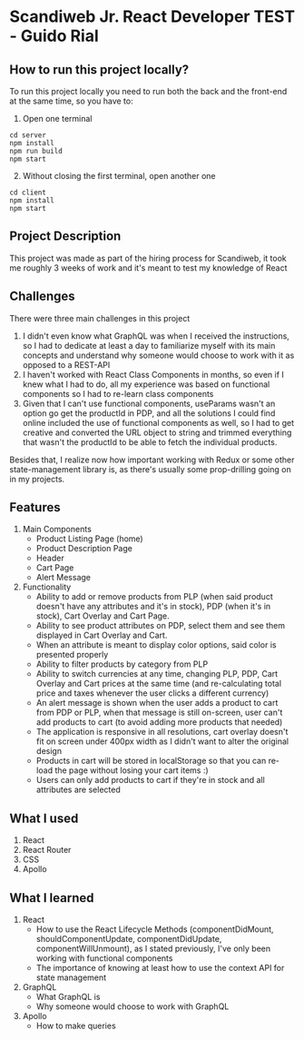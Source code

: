 # Scandiweb Jr. React Developer TEST - Guido Rial

## How to run this project locally?

To run this project locally you need to run both the back and the front-end at the same time, so you have to:

1. Open one terminal

```
cd server
npm install
npm run build
npm start
```

2. Without closing the first terminal, open another one

```
cd client
npm install
npm start
```

## Project Description

This project was made as part of the hiring process for Scandiweb, it took me roughly 3 weeks of work and it's meant to test my knowledge of React

## Challenges

There were three main challenges in this project

1. I didn't even know what GraphQL was when I received the instructions, so I had to dedicate at least a day to familiarize myself with its main concepts and understand why someone would choose to work with it as opposed to a REST-API
2. I haven't worked with React Class Components in months, so even if I knew what I had to do, all my experience was based on functional components so I had to re-learn class components
3. Given that I can't use functional components, useParams wasn't an option go get the productId in PDP, and all the solutions I could find online included the use of functional components as well, so I had to get creative and converted the URL object to string and trimmed everything that wasn't the productId to be able to fetch the individual products.

Besides that, I realize now how important working with Redux or some other state-management library is, as there's usually some prop-drilling going on in my projects.

## Features

1. Main Components
    - Product Listing Page (home)
    - Product Description Page
    - Header
    - Cart Page
    - Alert Message
2. Functionality
    - Ability to add or remove products from PLP (when said product doesn't have any attributes and it's in stock), PDP (when it's in stock), Cart Overlay and Cart Page.
    - Ability to see product attributes on PDP, select them and see them displayed in Cart Overlay and Cart.
    - When an attribute is meant to display color options, said color is presented properly
    - Ability to filter products by category from PLP
    - Ability to switch currencies at any time, changing PLP, PDP, Cart Overlay and Cart prices at the same time (and re-calculating total price and taxes whenever the user clicks a different currency)
    - An alert message is shown when the user adds a product to cart from PDP or PLP, when that message is still on-screen, user can't add products to cart (to avoid adding more products that needed)
    - The application is responsive in all resolutions, cart overlay doesn't fit on screen under 400px width as I didn't want to alter the original design
    - Products in cart will be stored in localStorage so that you can re-load the page without losing your cart items :)
    - Users can only add products to cart if they're in stock and all attributes are selected

## What I used

1. React
2. React Router
3. CSS
4. Apollo

## What I learned

1. React
    - How to use the React Lifecycle Methods (componentDidMount, shouldComponentUpdate, componentDidUpdate, componentWillUnmount), as I stated previously, I've only been working with functional components
    - The importance of knowing at least how to use the context API for state management
2. GraphQL
    - What GraphQL is
    - Why someone would choose to work with GraphQL
3. Apollo
    - How to make queries
